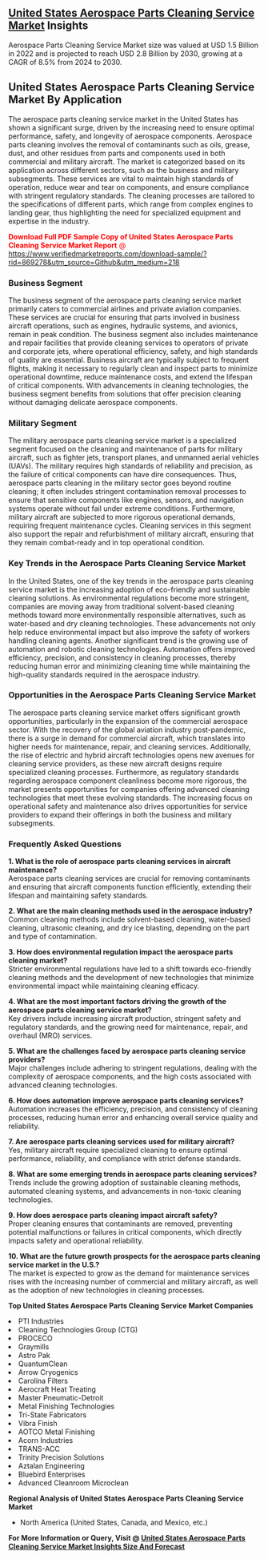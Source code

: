 <h2><a href="https://www.verifiedmarketreports.com/download-sample/?rid=869278&amp;utm_source=Github&amp;utm_medium=218" target="_blank">United States Aerospace Parts Cleaning Service Market</a> Insights</h2><p>Aerospace Parts Cleaning Service Market size was valued at USD 1.5 Billion in 2022 and is projected to reach USD 2.8 Billion by 2030, growing at a CAGR of 8.5% from 2024 to 2030.</p><p><h2>United States Aerospace Parts Cleaning Service Market By Application</h2> <p>The aerospace parts cleaning service market in the United States has shown a significant surge, driven by the increasing need to ensure optimal performance, safety, and longevity of aerospace components. Aerospace parts cleaning involves the removal of contaminants such as oils, grease, dust, and other residues from parts and components used in both commercial and military aircraft. The market is categorized based on its application across different sectors, such as the business and military subsegments. These services are vital to maintain high standards of operation, reduce wear and tear on components, and ensure compliance with stringent regulatory standards. The cleaning processes are tailored to the specifications of different parts, which range from complex engines to landing gear, thus highlighting the need for specialized equipment and expertise in the industry. <p><span class=""><span style="color: #ff0000;"><strong>Download Full PDF Sample Copy of United States Aerospace Parts Cleaning Service Market Report</strong> @ </span><a href="https://www.verifiedmarketreports.com/download-sample/?rid=869278&amp;utm_source=Github&amp;utm_medium=218" target="_blank">https://www.verifiedmarketreports.com/download-sample/?rid=869278&amp;utm_source=Github&amp;utm_medium=218</a></span></p> <h3>Business Segment</h3> <p>The business segment of the aerospace parts cleaning service market primarily caters to commercial airlines and private aviation companies. These services are crucial for ensuring that parts involved in business aircraft operations, such as engines, hydraulic systems, and avionics, remain in peak condition. The business segment also includes maintenance and repair facilities that provide cleaning services to operators of private and corporate jets, where operational efficiency, safety, and high standards of quality are essential. Business aircraft are typically subject to frequent flights, making it necessary to regularly clean and inspect parts to minimize operational downtime, reduce maintenance costs, and extend the lifespan of critical components. With advancements in cleaning technologies, the business segment benefits from solutions that offer precision cleaning without damaging delicate aerospace components. <h3>Military Segment</h3> <p>The military aerospace parts cleaning service market is a specialized segment focused on the cleaning and maintenance of parts for military aircraft, such as fighter jets, transport planes, and unmanned aerial vehicles (UAVs). The military requires high standards of reliability and precision, as the failure of critical components can have dire consequences. Thus, aerospace parts cleaning in the military sector goes beyond routine cleaning; it often includes stringent contamination removal processes to ensure that sensitive components like engines, sensors, and navigation systems operate without fail under extreme conditions. Furthermore, military aircraft are subjected to more rigorous operational demands, requiring frequent maintenance cycles. Cleaning services in this segment also support the repair and refurbishment of military aircraft, ensuring that they remain combat-ready and in top operational condition. <h3>Key Trends in the Aerospace Parts Cleaning Service Market</h3> <p>In the United States, one of the key trends in the aerospace parts cleaning service market is the increasing adoption of eco-friendly and sustainable cleaning solutions. As environmental regulations become more stringent, companies are moving away from traditional solvent-based cleaning methods toward more environmentally responsible alternatives, such as water-based and dry cleaning technologies. These advancements not only help reduce environmental impact but also improve the safety of workers handling cleaning agents. Another significant trend is the growing use of automation and robotic cleaning technologies. Automation offers improved efficiency, precision, and consistency in cleaning processes, thereby reducing human error and minimizing cleaning time while maintaining the high-quality standards required in the aerospace industry.</p> <h3>Opportunities in the Aerospace Parts Cleaning Service Market</h3> <p>The aerospace parts cleaning service market offers significant growth opportunities, particularly in the expansion of the commercial aerospace sector. With the recovery of the global aviation industry post-pandemic, there is a surge in demand for commercial aircraft, which translates into higher needs for maintenance, repair, and cleaning services. Additionally, the rise of electric and hybrid aircraft technologies opens new avenues for cleaning service providers, as these new aircraft designs require specialized cleaning processes. Furthermore, as regulatory standards regarding aerospace component cleanliness become more rigorous, the market presents opportunities for companies offering advanced cleaning technologies that meet these evolving standards. The increasing focus on operational safety and maintenance also drives opportunities for service providers to expand their offerings in both the business and military subsegments.</p> <h3>Frequently Asked Questions</h3> <p><strong>1. What is the role of aerospace parts cleaning services in aircraft maintenance?</strong><br> Aerospace parts cleaning services are crucial for removing contaminants and ensuring that aircraft components function efficiently, extending their lifespan and maintaining safety standards.</p> <p><strong>2. What are the main cleaning methods used in the aerospace industry?</strong><br> Common cleaning methods include solvent-based cleaning, water-based cleaning, ultrasonic cleaning, and dry ice blasting, depending on the part and type of contamination.</p> <p><strong>3. How does environmental regulation impact the aerospace parts cleaning market?</strong><br> Stricter environmental regulations have led to a shift towards eco-friendly cleaning methods and the development of new technologies that minimize environmental impact while maintaining cleaning efficacy.</p> <p><strong>4. What are the most important factors driving the growth of the aerospace parts cleaning service market?</strong><br> Key drivers include increasing aircraft production, stringent safety and regulatory standards, and the growing need for maintenance, repair, and overhaul (MRO) services.</p> <p><strong>5. What are the challenges faced by aerospace parts cleaning service providers?</strong><br> Major challenges include adhering to stringent regulations, dealing with the complexity of aerospace components, and the high costs associated with advanced cleaning technologies.</p> <p><strong>6. How does automation improve aerospace parts cleaning services?</strong><br> Automation increases the efficiency, precision, and consistency of cleaning processes, reducing human error and enhancing overall service quality and reliability.</p> <p><strong>7. Are aerospace parts cleaning services used for military aircraft?</strong><br> Yes, military aircraft require specialized cleaning to ensure optimal performance, reliability, and compliance with strict defense standards.</p> <p><strong>8. What are some emerging trends in aerospace parts cleaning services?</strong><br> Trends include the growing adoption of sustainable cleaning methods, automated cleaning systems, and advancements in non-toxic cleaning technologies.</p> <p><strong>9. How does aerospace parts cleaning impact aircraft safety?</strong><br> Proper cleaning ensures that contaminants are removed, preventing potential malfunctions or failures in critical components, which directly impacts safety and operational reliability.</p> <p><strong>10. What are the future growth prospects for the aerospace parts cleaning service market in the U.S.?</strong><br> The market is expected to grow as the demand for maintenance services rises with the increasing number of commercial and military aircraft, as well as the adoption of new technologies in cleaning processes.</p> </p><p><strong>Top United States Aerospace Parts Cleaning Service Market Companies</strong></p><div data-test-id=""><p><li>PTI Industries</li><li> Cleaning Technologies Group (CTG)</li><li> PROCECO</li><li> Graymills</li><li> Astro Pak</li><li> QuantumClean</li><li> Arrow Cryogenics</li><li> Carolina Filters</li><li> Aerocraft Heat Treating</li><li> Master Pneumatic-Detroit</li><li> Metal Finishing Technologies</li><li> Tri-State Fabricators</li><li> Vibra Finish</li><li> AOTCO Metal Finishing</li><li> Acorn Industries</li><li> TRANS-ACC</li><li> Trinity Precision Solutions</li><li> Aztalan Engineering</li><li> Bluebird Enterprises</li><li> Advanced Cleanroom Microclean</li></p><div><strong>Regional Analysis of&nbsp;United States Aerospace Parts Cleaning Service Market</strong></div><ul><li dir="ltr"><p dir="ltr">North America&nbsp;(United States, Canada, and Mexico, etc.)</p></li></ul><p><strong>For More Information or Query, Visit @&nbsp;</strong><strong><a href="https://www.verifiedmarketreports.com/product/aerospace-parts-cleaning-service-market/?utm_source=Github&amp;utm_medium=218" target="_blank">United States Aerospace Parts Cleaning Service Market Insights Size And Forecast</a></strong></p></div>
